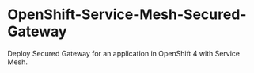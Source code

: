 # OpenShift-Service-Mesh-Secured-Gateway
Deploy Secured Gateway for an application in OpenShift 4 with Service Mesh.
